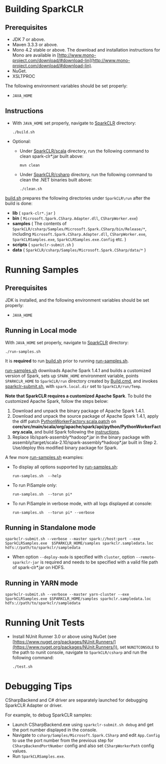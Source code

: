 # Building SparkCLR

## Prerequisites

* JDK 7 or above.
* Maven 3.3.3 or above.
* Mono 4.2 stable or above. The download and installation instructions for Mono are available in [http://www.mono-project.com/download/#download-lin](http://www.mono-project.com/download/#download-lin).
* NuGet.
* XSLTPROC

The following environment variables should be set properly:

* `JAVA_HOME`

## Instructions

* With `JAVA_HOME` set properly, navigate to [SparkCLR](../build) directory: 

  ```  
  ./build.sh  
  ```

* Optional: 
  - Under [SparkCLR/scala](../scala) directory, run the following command to clean spark-clr*.jar built above: 

    ```  
    mvn clean
    ```  

  - Under [SparkCLR/csharp](../csharp) directory, run the following command to clean the .NET binaries built above:

    ```  
    ./clean.sh  
    ```  
    
[build.sh](build.sh) prepares the following directories under `SparkCLR\run` after the build is done:

  * **lib** ( `spark-clr*.jar` )  
  * **bin** ( `Microsoft.Spark.CSharp.Adapter.dll`, `CSharpWorker.exe`)  
  * **samples** ( The contents of `SparkCLR/csharp/Samples/Microsoft.Spark.CSharp/bin/Release/*`, including `Microsoft.Spark.CSharp.Adapter.dll`, `CSharpWorker.exe`, `SparkCLRSamples.exe`, `SparkCLRSamples.exe.Config` etc. ) 
  * **scripts** ( `sparkclr-submit.sh` )  
  * **data** ( `SparkCLR/csharp/Samples/Microsoft.Spark.CSharp/data/*` ) 


# Running Samples

## Prerequisites

JDK is installed, and the following environment variables should be set properly:

* `JAVA_HOME`

## Running in Local mode

With `JAVA_HOME` set properly, navigate to [SparkCLR](../build) directory:

```  
./run-samples.sh  
```

It is **required** to run [build.sh](../build/build.sh) prior to running [run-samples.sh](../build/run-samples.sh).

[run-samples.sh](../build/run-samples.sh) downloads Apache Spark 1.4.1 and builds a customized version of Spark, sets up `SPARK_HOME` environment variable, points `SPARKCLR_HOME` to `SparkCLR/run` directory created by [Build.cmd](../build/build.cmd), and invokes [sparkclr-submit.sh](../scripts/sparkclr-submit.sh), with `spark.local.dir` set to `SparkCLR/run/Temp`.

**Note that SparkCLR requires a customized Apache Spark**. To build the customized Apache Spark, follow the steps below:

1. Download and unpack the binary package of Apache Spark 1.4.1.
2. Download and unpack the source package of Apache Spark 1.4.1, apply the diff patch [PythonWorkerFactory.scala.patch](../PythonWorkerFactory.scala.patch) on **core/src/main/scala/org/apache/spark/api/python/PythonWorkerFactory.scala**, and build Spark following the [instructions](http://spark.apache.org/docs/latest/building-spark.html).
3. Replace lib/spark-assembly\*hadoop\*.jar in the binary package with assembly/target/scala-2.10/spark-assembly\*hadoop\*.jar built in Step 2. Use/deploy this modified binary package for Spark.

A few more [run-samples.sh](../build/run-samples.sh) examples:
- To display all options supported by [run-samples.sh](../build/run-samples.sh): 

    ```  
    run-samples.sh  --help
    ```

- To run PiSample only:

    ```  
    run-samples.sh  --torun pi*
    ```

- To run PiSample in verbose mode, with all logs displayed at console:

    ```  
    run-samples.sh  --torun pi* --verbose
    ```

## Running in Standalone mode

```
sparkclr-submit.sh --verbose --master spark://host:port --exe SparkCLRSamples.exe  $SPARKCLR_HOME/samples sparkclr.sampledata.loc hdfs://path/to/sparkclr/sampledata
```
- When option `--deploy-mode` is specified with `cluster`, option `--remote-sparkclr-jar` is required and needs to be specified with a valid file path of spark-clr*.jar on HDFS.

## Running in YARN mode

```
sparkclr-submit.sh --verbose --master yarn-cluster --exe SparkCLRSamples.exe $SPARKCLR_HOME/samples sparkclr.sampledata.loc hdfs://path/to/sparkclr/sampledata
```

# Running Unit Tests

* Install NUnit Runner 3.0 or above using NuGet (see [https://www.nuget.org/packages/NUnit.Runners/](https://www.nuget.org/packages/NUnit.Runners/)), set `NUNITCONSOLE` to the path to nunit console, navigate to `SparkCLR/csharp` and run the following command:     
    ```
    ./test.sh
    ```

# Debugging Tips

CSharpBackend and C# driver are separately launched for debugging SparkCLR Adapter or driver.

For example, to debug SparkCLR samples:

* Launch CSharpBackend.exe using `sparkclr-submit.sh debug` and get the port number displayed in the console.  
* Navigate to `csharp/Samples/Microsoft.Spark.CSharp` and edit `App.Config` to use the port number from the previous step for `CSharpBackendPortNumber` config and also set `CSharpWorkerPath` config values.  
* Run `SparkCLRSamples.exe`.